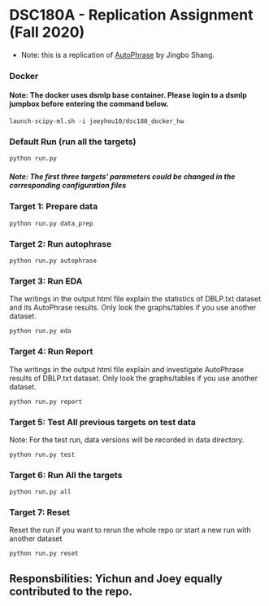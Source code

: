 # DSC180A - Replication Assignment (Fall 2020)
- Note: this is a replication of [AutoPhrase](https://github.com/shangjingbo1226/AutoPhrase) by Jingbo Shang.

### Docker
#### Note: The docker uses dsmlp base container. Please login to a dsmlp jumpbox before entering the command below.
```
launch-scipy-ml.sh -i joeyhou10/dsc180_docker_hw
```

### Default Run (run all the targets)
```
python run.py
```
##### Note: The first three targets' parameters could be changed in the corresponding configuration files
### Target 1: Prepare data
```
python run.py data_prep
```
### Target 2: Run autophrase
```
python run.py autophrase
```

### Target 3: Run EDA
The writings in the output html file explain the statistics of DBLP.txt dataset and its AutoPhrase results. Only look the graphs/tables if you use another dataset.
```
python run.py eda
```
### Target 4: Run Report 
The writings in the output html file explain and investigate AutoPhrase results of DBLP.txt dataset. Only look the graphs/tables if you use another dataset.
```
python run.py report
```
### Target 5: Test All previous targets on test data
Note: For the test run, data versions will be recorded in data directory.
```
python run.py test
```
### Target 6: Run All the targets
```
python run.py all
```

### Target 7: Reset
Reset the run if you want to rerun the whole repo or start a new run with another dataset
```
python run.py reset
```

## Responsbilities: Yichun and Joey equally contributed to the repo.
